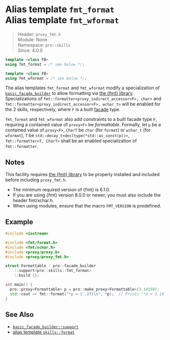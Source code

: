 # Alias template `fmt_format`<br />Alias template `fmt_wformat`

> Header: `proxy_fmt.h`  
> Module: None  
> Namespace: `pro::skills`  
> Since: 4.0.0

```cpp
template <class FB>
using fmt_format = /* see below */;

template <class FB>
using fmt_wformat = /* see below */;
```

The alias templates `fmt_format` and `fmt_wformat` modify a specialization of [`basic_facade_builder`](basic_facade_builder/README.md) to allow formatting via [the {fmt} library](https://github.com/fmtlib/fmt). Specializations of `fmt::formatter<proxy_indirect_accessor<F>, char>` and `fmt::formatter<proxy_indirect_accessor<F>, wchar_t>` will be enabled for the 2 skills, respectively, where `F` is a built [facade](facade.md) type.

`fmt_format` and `fmt_wformat` also add constraints to a built facade type `F`, requiring a contained value of `proxy<F>` be *formattable*. Formally, let `p` be a contained value of `proxy<F>`, `CharT` be `char` (for `format`) or `wchar_t` (for `wformat`), `T` be `std::decay_t<decltype(*std::as_const(p))>`, `fmt::formatter<T, CharT>` shall be an enabled specialization of `fmt::formatter`.

## Notes

This facility requires [the {fmt} library](https://github.com/fmtlib/fmt) to be properly installed and included before including `proxy_fmt.h`.

- The minimum required version of {fmt} is 6.1.0.
- If you are using {fmt} version 8.0.0 or newer, you must also include the header fmt/xchar.h.
- When using modules, ensure that the macro `FMT_VERSION` is predefined.

## Example

```cpp
#include <iostream>

#include <fmt/format.h>
#include <fmt/xchar.h>
#include <proxy/proxy.h>
#include <proxy/proxy_fmt.h>

struct Formattable : pro::facade_builder
    ::support<pro::skills::fmt_format>
    ::build {};

int main() {
  pro::proxy<Formattable> p = pro::make_proxy<Formattable>(3.14159);
  std::cout << fmt::format("*p = {:.2f}\n", *p);  // Prints "*p = 3.14"
}
```

## See Also

- [`basic_facade_builder::support`](basic_facade_builder/support.md)
- [alias template `skills::format`](skills_format.md)
